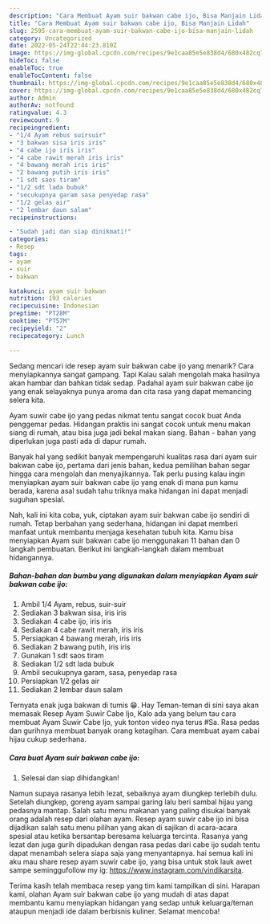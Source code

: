```yaml
---
description: "Cara Membuat Ayam suir bakwan cabe ijo, Bisa Manjain Lidah"
title: "Cara Membuat Ayam suir bakwan cabe ijo, Bisa Manjain Lidah"
slug: 2595-cara-membuat-ayam-suir-bakwan-cabe-ijo-bisa-manjain-lidah
category: Uncategorized
date: 2022-05-24T22:44:23.810Z
image: https://img-global.cpcdn.com/recipes/9e1caa85e5e838d4/680x482cq70/ayam-suir-bakwan-cabe-ijo-foto-resep-utama.jpg
hideToc: false
enableToc: true
enableTocContent: false
thumbnail: https://img-global.cpcdn.com/recipes/9e1caa85e5e838d4/680x482cq70/ayam-suir-bakwan-cabe-ijo-foto-resep-utama.jpg
cover: https://img-global.cpcdn.com/recipes/9e1caa85e5e838d4/680x482cq70/ayam-suir-bakwan-cabe-ijo-foto-resep-utama.jpg
author: Admin
authorAv: notfound
ratingvalue: 4.3
reviewcount: 9
recipeingredient:
- "1/4 Ayam rebus suirsuir"
- "3 bakwan sisa iris iris"
- "4 cabe ijo iris iris"
- "4 cabe rawit merah iris iris"
- "4 bawang merah iris iris"
- "2 bawang putih iris iris"
- "1 sdt saos tiram"
- "1/2 sdt lada bubuk"
- "secukupnya garam sasa penyedap rasa"
- "1/2 gelas air"
- "2 lembar daun salam"
recipeinstructions:

- "Sudah jadi dan siap dinikmati!"
categories:
- Resep
tags:
- ayam
- suir
- bakwan

katakunci: ayam suir bakwan 
nutrition: 193 calories
recipecuisine: Indonesian
preptime: "PT28M"
cooktime: "PT57M"
recipeyield: "2"
recipecategory: Lunch

---
```



Sedang mencari ide resep ayam suir bakwan cabe ijo yang menarik? Cara menyiapkannya sangat gampang. Tapi Kalau salah mengolah maka hasilnya akan hambar dan bahkan tidak sedap. Padahal ayam suir bakwan cabe ijo yang enak selayaknya punya aroma dan cita rasa yang dapat memancing selera kita.


Ayam suwir cabe ijo yang pedas nikmat tentu sangat cocok buat Anda penggemar pedas. Hidangan praktis ini sangat cocok untuk menu makan siang di rumah, atau bisa juga jadi bekal makan siang. Bahan - bahan yang diperlukan juga pasti ada di dapur rumah.

Banyak hal yang sedikit banyak mempengaruhi kualitas rasa dari ayam suir bakwan cabe ijo, pertama dari jenis bahan, kedua pemilihan bahan segar hingga cara mengolah dan menyajikannya. Tak perlu pusing kalau ingin menyiapkan ayam suir bakwan cabe ijo yang enak di mana pun kamu berada, karena asal sudah tahu triknya maka hidangan ini dapat menjadi suguhan spesial.


Nah, kali ini kita coba, yuk, ciptakan ayam suir bakwan cabe ijo sendiri di rumah. Tetap berbahan yang sederhana, hidangan ini dapat memberi manfaat untuk membantu menjaga kesehatan tubuh kita. Kamu bisa menyiapkan Ayam suir bakwan cabe ijo menggunakan 11 bahan dan 0 langkah pembuatan. Berikut ini langkah-langkah dalam membuat hidangannya.

<!--inarticleads1-->

##### Bahan-bahan dan bumbu yang digunakan dalam menyiapkan Ayam suir bakwan cabe ijo:

1. Ambil 1/4 Ayam, rebus, suir-suir
1. Sediakan 3 bakwan sisa, iris iris
1. Sediakan 4 cabe ijo, iris iris
1. Sediakan 4 cabe rawit merah, iris iris
1. Persiapkan 4 bawang merah, iris iris
1. Sediakan 2 bawang putih, iris iris
1. Gunakan 1 sdt saos tiram
1. Sediakan 1/2 sdt lada bubuk
1. Ambil secukupnya garam, sasa, penyedap rasa
1. Persiapkan 1/2 gelas air
1. Sediakan 2 lembar daun salam


Ternyata enak juga bakwan di tumis 😁. Hay Teman-teman di sini saya akan memasak Resep Ayam Suwir Cabe Ijo, Kalo ada yang belum tau cara membuat Ayam Suwir Cabe Ijo, yuk tonton video nya terus #Sa. Rasa pedas dan gurihnya membuat banyak orang ketagihan. Cara membuat ayam cabai hijau cukup sederhana. 

<!--inarticleads2-->

##### Cara buat Ayam suir bakwan cabe ijo:


1. Selesai dan siap dihidangkan!

Namun supaya rasanya lebih lezat, sebaiknya ayam diungkep terlebih dulu. Setelah diungkep, goreng ayam sampai garing lalu beri sambal hijau yang pedasnya mantap. Salah satu menu makanan yang paling disukai banyak orang adalah resep dari olahan ayam. Resep ayam suwir cabe ijo ini bisa dijadikan salah satu menu pilihan yang akan di sajikan di acara-acara spesial atau ketika bersantap beresama keluarga tercinta. Rasanya yang lezat dan juga gurih dipadukan dengan rasa pedas dari cabe ijo sudah tentu dapat menambah selera siapa saja yang menyantapnya. hai semua kali ini aku mau share resep ayam suwir cabe ijo, yang bisa untuk stok lauk awet sampe seminggufollow my ig: https://www.instagram.com/vindikarsita. 

Terima kasih telah membaca resep yang tim kami tampilkan di sini. Harapan kami, olahan Ayam suir bakwan cabe ijo yang mudah di atas dapat membantu kamu menyiapkan hidangan yang sedap untuk keluarga/teman ataupun menjadi ide dalam berbisnis kuliner. Selamat mencoba!
